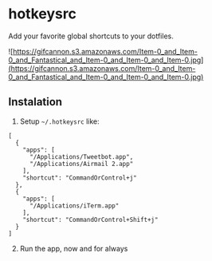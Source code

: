 # hotkeysrc

Add your favorite global shortcuts to your dotfiles.

![https://gifcannon.s3.amazonaws.com/Item-0_and_Item-0_and_Fantastical_and_Item-0_and_Item-0_and_Item-0.jpg](https://gifcannon.s3.amazonaws.com/Item-0_and_Item-0_and_Fantastical_and_Item-0_and_Item-0_and_Item-0.jpg)

## Instalation

1. Setup `~/.hotkeysrc` like:

```
[
  {
    "apps": [
      "/Applications/Tweetbot.app",
      "/Applications/Airmail 2.app"
    ],
    "shortcut": "CommandOrControl+j"
  },
  {
    "apps": [
      "/Applications/iTerm.app"
    ],
    "shortcut": "CommandOrControl+Shift+j"
  }
]

```

2. Run the app, now and for always
